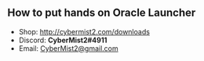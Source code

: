 ## How to put hands on Oracle Launcher
 - Shop: http://cybermist2.com/downloads
 - Discord: **CyberMist2#4911**
 - Email: CyberMist2@gmail.com
